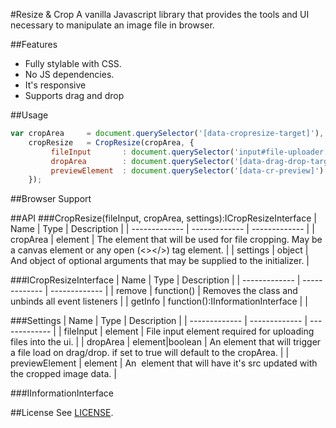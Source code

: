 #Resize & Crop
A vanilla Javascript library that provides the tools and UI necessary to manipulate an image file in browser.

##Features
- Fully stylable with CSS.
- No JS dependencies.
- It's responsive
- Supports drag and drop

##Usage
```javascript
var cropArea     = document.querySelector('[data-cropresize-target]'),
    cropResize   = CropResize(cropArea, {
         fileInput       : document.querySelector('input#file-uploader[type="file"]'),
         dropArea        : document.querySelector('[data-drag-drop-target]'),
         previewElement  : document.querySelector('[data-cr-preview]')
    });
```
##Browser Support

##API
###CropResize(fileInput, cropArea, settings):ICropResizeInterface
| Name        | Type        | Description           |
| ------------- | ------------- | ------------- |
| cropArea | element | The element that will be used for file cropping. May be a canvas element or any open (<></>) tag element. |
| settings | object | And object of optional arguments that may be supplied to the initializer.  |

###ICropResizeInterface
| Name        | Type        | Description           |
| ------------- | ------------- | ------------- |
| remove | function() | Removes the class and unbinds all event listeners |
| getInfo | function():IInformationInterface |  |

###Settings
| Name        | Type        | Description           |
| ------------- | ------------- | ------------- |
| fileInput | element | File input element required for uploading files into the ui. |
| dropArea | element|boolean | An element that will trigger a file load on drag/drop. if set to true will default to the cropArea. |
| previewElement | element | An <img/> element that will have it's src updated with the cropped image data. |

###IInformationInterface


##License
See [LICENSE](https://github.com/stewil/crop-resize/blob/master/LICENSE.txt).